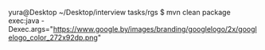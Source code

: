 yura@Desktop ~/Desktop/interview tasks/rgs $ mvn clean package  exec:java -Dexec.args="https://www.google.by/images/branding/googlelogo/2x/googlelogo_color_272x92dp.png"

